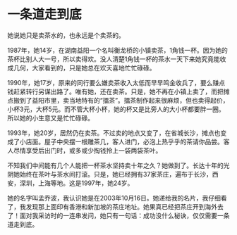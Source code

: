 # 一条道走到底

她说她只是卖茶水的，也永远是个卖茶的。 

1987年，她14岁，在湖南益阳一个名叫衡龙桥的小镇卖茶，1角钱一杯。因为她的茶杯比别人大一号，所以卖得欢。没人清楚1角钱一杯的茶水一天下来她究竟能收成几何，大家看到的，只是她总在欢天喜地忙忙碌碌。 

1990年，她17岁，原来的同行要么嫌卖茶收入太低而早早鸣金收兵了，要么赚点钱赶紧转行另谋出路了。唯有她，还在卖茶。只是，她不再在小镇上卖了，而把摊点搬到了益阳市里，卖当地特有的“擂茶”。擂茶制作起来很麻烦，但也卖得起价，小杯3元，大杯5元。而不管大杯小杯，她的杯又是比旁人的大小杯都要胖一圈。所以她的小生意又是忙忙碌碌。 

1993年，她20岁，居然仍在卖茶。不过卖的地点又变了，在省城长沙，摊点也变成了小店面。屋子中央摆一根雕茶几，客人进门，必泡上热乎乎的茶请你品尝。客人尽情享受后出门时，或多或少掏钱拎上一袋两袋茶叶。 

不知我们中间能有几个人能把一杯茶水坚持卖十年之久？她做到了。长达十年的光阴她始终在茶叶与茶水间打滚。只是，她已经拥有37家茶庄，遍布于长沙，西安，深圳，上海等地。这是1997年，她24岁。 

她的名字叫孟乔波，我认识她是在2003年10月16日。她递给我的名片，我仔细看了，我发现那上面印有香港和新加坡的茶庄地址。她果真已经把茶庄开到海外去了！面对我采访时的一连串发问，她只有一句话：成功没什么秘诀，仅仅需要一条道走到底。
 